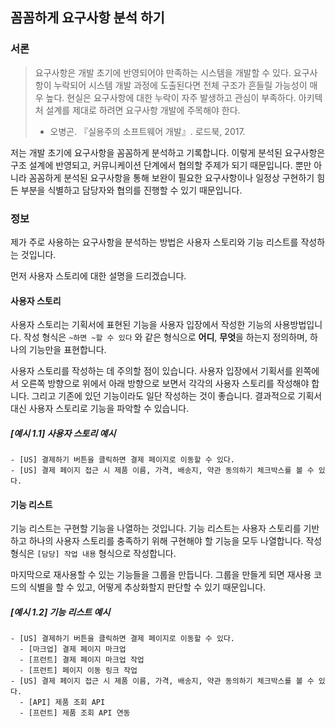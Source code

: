 ## 꼼꼼하게 요구사항 분석 하기
### 서론 

> 요구사항은 개발 초기에 반영되어야 만족하는 시스템을 개발할 수 있다. 요구사항이 누락되어 시스템 개발 과정에 도출된다면 전체 구조가 흔들릴 가능성이 매우 높다. 현실은 요구사항에 대한 누락이 자주 발생하고 관심이 부족하다. 아키텍처 설계를 제대로 하려면 요구사항 개발에 주목해야 한다.
>
> - 오병곤. 『실용주의 소프트웨어 개발』. 로드북, 2017.

저는 개발 초기에 요구사항을 꼼꼼하게 분석하고 기록합니다. 이렇게 분석된 요구사항은 구조 설계에 반영되고, 커뮤니케이션 단계에서 협의할 주제가 되기 때문입니다. 뿐만 아니라 꼼꼼하게 분석된 요구사항을 통해 보완이 필요한 요구사항이나 일정상 구현하기 힘든 부분을 식별하고 담당자와 협의를 진행할 수 있기 때문입니다.

### 정보

제가 주로 사용하는 요구사항을 분석하는 방법은 사용자 스토리와 기능 리스트를 작성하는 것입니다.

먼저 사용자 스토리에 대한 설명을 드리겠습니다.

#### 사용자 스토리

사용자 스토리는 기획서에 표현된 기능을 사용자 입장에서 작성한 기능의 사용방법입니다. 작성 형식은 `~하면 ~할 수 있다` 와 같은 형식으로 **어디**, **무엇**을 하는지 정의하며, 하나의 기능만을 표현합니다.

사용자 스토리를 작성하는 데 주의할 점이 있습니다. 사용자 입장에서 기획서를 왼쪽에서 오른쪽 방향으로 위에서 아래 방향으로 보면서 각각의 사용자 스토리를 작성해야 합니다. 그리고 기존에 있던 기능이라도 일단 작성하는 것이 좋습니다. 결과적으로 기획서 대신 사용자 스토리로 기능을 파악할 수 있습니다.

##### [예시 1.1] 사용자 스토리 예시

```
- [US] 결제하기 버튼을 클릭하면 결제 페이지로 이동할 수 있다.
- [US] 결제 페이지 접근 시 제품 이름, 가격, 배송지, 약관 동의하기 체크박스를 볼 수 있다.
```

#### 기능 리스트

기능 리스트는 구현할 기능을 나열하는 것입니다. 기능 리스트는 사용자 스토리를 기반하고 하나의 사용자 스토리를 충족하기 위해 구현해야 할 기능을 모두 나열합니다. 작성 형식은 `[담당] 작업 내용` 형식으로 작성합니다.

마지막으로 재사용할 수 있는 기능들을 그룹을 만듭니다. 그룹을 만들게 되면 재사용 코드의 식별을 할 수 있고, 어떻게 추상화할지 판단할 수 있기 때문입니다.

##### [예시 1.2] 기능 리스트 예시

```
- [US] 결제하기 버튼을 클릭하면 결제 페이지로 이동할 수 있다.
  - [마크업] 결제 페이지 마크업
  - [프런트] 결제 페이지 마크업 작업
  - [프런트] 페이지 이동 링크 작업
- [US] 결제 페이지 접근 시 제품 이름, 가격, 배송지, 약관 동의하기 체크박스를 볼 수 있다.
  - [API] 제품 조회 API
  - [프런트] 제품 조회 API 연동
```



